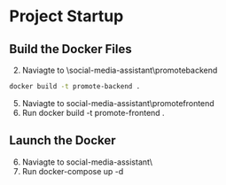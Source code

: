 # Project Startup

## Build the Docker Files

2) Naviagte to \social-media-assistant\promotebackend
```bash
docker build -t promote-backend .
```

5) Naviagte to social-media-assistant\promotefrontend
6) Run  docker build -t promote-frontend .

## Launch the Docker
6) Naviagte to social-media-assistant\
7) Run docker-compose up -d
